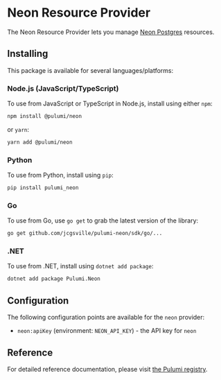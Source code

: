 # Neon Resource Provider

The Neon Resource Provider lets you manage [Neon Postgres](https://neon.tech/docs) resources.

## Installing

This package is available for several languages/platforms:

### Node.js (JavaScript/TypeScript)

To use from JavaScript or TypeScript in Node.js, install using either `npm`:

```bash
npm install @pulumi/neon
```

or `yarn`:

```bash
yarn add @pulumi/neon
```

### Python

To use from Python, install using `pip`:

```bash
pip install pulumi_neon
```

### Go

To use from Go, use `go get` to grab the latest version of the library:

```bash
go get github.com/jcgsville/pulumi-neon/sdk/go/...
```

### .NET

To use from .NET, install using `dotnet add package`:

```bash
dotnet add package Pulumi.Neon
```

## Configuration

The following configuration points are available for the `neon` provider:

- `neon:apiKey` (environment: `NEON_API_KEY`) - the API key for `neon`

## Reference

For detailed reference documentation, please visit [the Pulumi registry](https://www.pulumi.com/registry/packages/neon/api-docs/).
